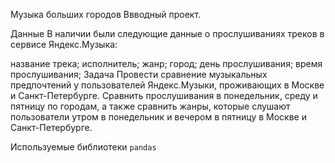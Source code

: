 Музыка больших городов
Ввводный проект.

Данные
В наличии были следующие данные о прослушиваниях треков в сервисе Яндекс.Музыка:

название трека;
исполнитель;
жанр;
город;
день прослушивания;
время прослушивания;
Задача
Провести сравнение музыкальных предпочтений у пользователей Яндекс.Музыки, проживающих в Москве и Санкт-Петербурге. Сравнить прослушивания в понедельник, среду и пятницу по городам, а также сравнить жанры, которые слушают пользователи утром в понедельник и вечером в пятницу в Москве и Санкт-Петербурге.

Используемые библиотеки
`pandas`
